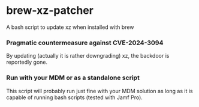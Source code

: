 # brew-xz-patcher
A bash script to update xz when installed with brew

### Pragmatic countermeasure against CVE-2024-3094
By updating (actually it is rather downgrading) xz, the backdoor is reportedly gone.

### Run with your MDM or as a standalone script
This script will probably run just fine with your MDM solution as long as it is capable of running bash scripts (tested with Jamf Pro).
